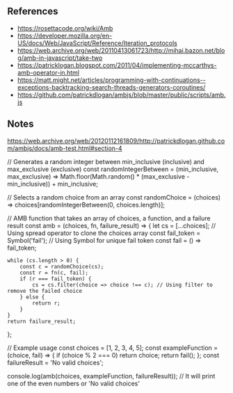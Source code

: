 ## References

- <https://rosettacode.org/wiki/Amb>
- <https://developer.mozilla.org/en-US/docs/Web/JavaScript/Reference/Iteration_protocols>
- <https://web.archive.org/web/20110413061723/http://mihai.bazon.net/blog/amb-in-javascript/take-two>
- <https://patricklogan.blogspot.com/2011/04/implementing-mccarthys-amb-operator-in.html>
- <https://matt.might.net/articles/programming-with-continuations--exceptions-backtracking-search-threads-generators-coroutines/>
- <https://github.com/patrickdlogan/ambjs/blob/master/public/scripts/amb.js>

## Notes

<https://web.archive.org/web/20120112161809/http://patrickdlogan.github.com/ambjs/docs/amb-test.html#section-4>

// Generates a random integer between min_inclusive (inclusive) and max_exclusive (exclusive)
const randomIntegerBetween = (min_inclusive, max_exclusive) =>
    Math.floor(Math.random() * (max_exclusive - min_inclusive)) + min_inclusive;

// Selects a random choice from an array
const randomChoice = (choices) => choices[randomIntegerBetween(0, choices.length)];

// AMB function that takes an array of choices, a function, and a failure result
const amb = (choices, fn, failure_result) => {
    let cs = [...choices]; // Using spread operator to clone the choices array
    const fail_token = Symbol('fail'); // Using Symbol for unique fail token
    const fail = () => fail_token;

    while (cs.length > 0) {
        const c = randomChoice(cs);
        const r = fn(c, fail);
        if (r === fail_token) {
            cs = cs.filter(choice => choice !== c); // Using filter to remove the failed choice
        } else {
            return r;
        }
    }
    return failure_result;
};

// Example usage
const choices = [1, 2, 3, 4, 5];
const exampleFunction = (choice, fail) => {
    if (choice % 2 === 0) return choice;
    return fail();
};
const failureResult = 'No valid choices';

console.log(amb(choices, exampleFunction, failureResult)); // It will print one of the even numbers or 'No valid choices'
